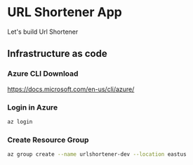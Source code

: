 # URL Shortener App
Let's build Url Shortener 

## Infrastructure as code
 ### Azure CLI Download
 https://docs.microsoft.com/en-us/cli/azure/
 
 ### Login in Azure
 ```bash
 az login
 ```
 ### Create Resource Group
 ```bash
 az group create --name urlshortener-dev --location eastus
 ```
